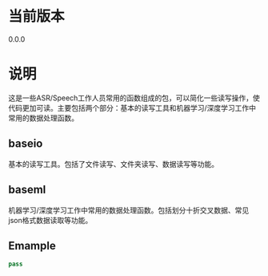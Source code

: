 # 当前版本
0.0.0

# 说明
这是一些ASR/Speech工作人员常用的函数组成的包，可以简化一些读写操作，使代码更加可读。主要包括两个部分：基本的读写工具和机器学习/深度学习工作中常用的数据处理函数。

## baseio
基本的读写工具。包括了文件读写、文件夹读写、数据读写等功能。

## baseml
机器学习/深度学习工作中常用的数据处理函数。包括划分十折交叉数据、常见json格式数据读取等功能。

## Emample

```python
pass
```



